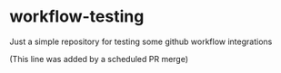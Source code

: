 # workflow-testing
Just a simple repository for testing some github workflow integrations

(This line was added by a scheduled PR merge)
